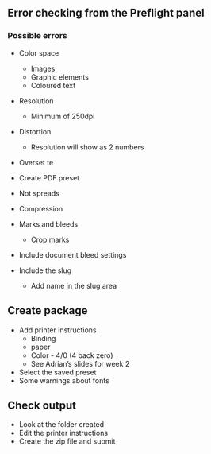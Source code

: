 ## Error checking from the Preflight panel

### Possible errors

- Color space
	- Images
	- Graphic elements
	- Coloured text
- Resolution
	- Minimum of 250dpi
- Distortion
	- Resolution will show as 2 numbers
- Overset te

- Create PDF preset
- Not spreads
- Compression
- Marks and bleeds
	- Crop marks
- Include document bleed settings
- Include the slug
	- Add name in the slug area

## Create package
- Add printer instructions
	- Binding
	- paper
	- Color - 4/0 (4 back zero)
	- See Adrian’s slides for week 2
- Select the saved preset
- Some warnings about fonts

## Check output

- Look at the folder created
- Edit the printer instructions
- Create the zip file and submit